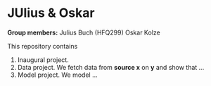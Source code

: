 # JUlius & Oskar

**Group members:**
Julius Buch (HFQ299)
Oskar Kolze

This repository contains  
1. Inaugural project. 
2. Data project. We fetch data from **source x** on **y** and show that ...
3. Model project. We model ...
